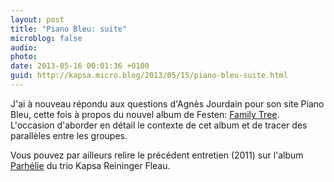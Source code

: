 ```yaml
---
layout: post
title: "Piano Bleu: suite"
microblog: false
audio: 
photo: 
date: 2013-05-16 00:01:36 +0100
guid: http://kapsa.micro.blog/2013/05/15/piano-bleu-suite.html
---
```

J'ai à nouveau répondu aux questions d'Agnès Jourdain pour son site Piano Bleu, cette fois à propos du nouvel album de Festen: <a href="http://www.pianobleu.com/actuel/disque20130514.html">Family Tree</a>. L'occasion d'aborder en détail le contexte de cet album et de tracer des parallèles entre les groupes.

Vous pouvez par ailleurs relire le précédent entretien (2011) sur l'album <a href="http://www.pianobleu.com/actuel/disque20110804.html">Parhélie</a> du trio Kapsa Reininger Fleau.
